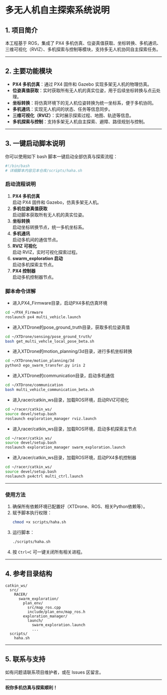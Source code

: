 # 多无人机自主探索系统说明

## 1. 项目简介

本工程基于 ROS，集成了 PX4 多机仿真、位姿真值获取、坐标转换、多机通讯、三维可视化（RVIZ）、多机探索与控制等模块，支持多无人机协同自主探索任务。

---

## 2. 主要功能模块

- **PX4 多机仿真**：通过 PX4 固件和 Gazebo 实现多架无人机的物理仿真。
- **位姿真值获取**：实时获取所有无人机的真实位姿，用于后续坐标转换与点云处理。
- **坐标转换**：将仿真环境下的无人机位姿转换为统一坐标系，便于多机协同。
- **多机通讯**：实现无人机间的状态、任务等信息同步。
- **三维可视化（RVIZ）**：实时展示探索过程、地图、轨迹等信息。
- **多机探索与控制**：支持多架无人机自主探索、避障、路径规划与控制。

---

## 3. 一键启动脚本说明

你可以使用如下 bash 脚本一键启动全部仿真与探索流程：

```bash
#!/bin/bash
# 详细脚本内容见本仓库/scripts/haha.sh
```

### 启动流程说明

1. **PX4 多机仿真**  
   启动 PX4 固件和 Gazebo，仿真多架无人机。
2. **多机位姿真值获取**  
   启动脚本获取所有无人机的真实位姿。
3. **坐标转换**  
   启动坐标转换节点，统一多机坐标系。
4. **多机通讯**  
   启动多机间的通信节点。
5. **RVIZ 可视化**  
   启动 RVIZ，实时可视化探索过程。
6. **swarm_exploration 启动**  
   启动多机探索主节点。
7. **PX4 控制器**  
   启动多机控制器节点。

### 脚本命令详解

- 进入PX4_Firmware目录，启动PX4多机仿真环境
```bash
cd ~/PX4_Firmware
roslaunch px4 multi_vehicle.launch
```

- 进入XTDrone的pose_ground_truth目录，获取多机位姿真值
```bash
cd ~/XTDrone/sensing/pose_ground_truth/
bash get_multi_vehcle_local_pose_beta.sh
```

- 进入XTDrone的motion_planning/3d目录，进行多机坐标转换
```bash
cd ~/XTDrone/motion_planning/3d
python3 ego_swarm_transfer.py iris 2
```

- 进入XTDrone的communication目录，启动多机通信
```bash
cd ~/XTDrone/communication
bash multi_vehicle_communication_beta.sh
```

- 进入racer/catkin_ws目录，加载ROS环境，启动RVIZ可视化
```bash
cd ~/racer/catkin_ws/
source devel/setup.bash
roslaunch exploration_manager rviz.launch
```

- 进入racer/catkin_ws目录，加载ROS环境，启动多机探索主节点
```bash
cd ~/racer/catkin_ws/
source devel/setup.bash
roslaunch exploration_manager swarm_exploration.launch
```

- 进入racer/catkin_ws目录，加载ROS环境，启动PX4多机控制器
```bash
cd ~/racer/catkin_ws/
source devel/setup.bash
roslaunch px4ctrl multi_ctrl.launch
```

---

### 使用方法

1. 确保所有依赖环境已配置好（XTDrone、ROS、相关Python依赖等）。
2. 赋予脚本执行权限：
   ```bash
   chmod +x scripts/haha.sh
   ```
3. 运行脚本：
   ```bash
   ./scripts/haha.sh
   ```
4. 按 `Ctrl+C` 可一键关闭所有相关进程。

---

## 4. 参考目录结构

```
catkin_ws/
  src/
    RACER/
      swarm_exploration/
        plan_env/
          src/map_ros.cpp
          include/plan_env/map_ros.h
        exploration_manager/
          launch/
            swarm_exploration.launch
            ...
  scripts/
    haha.sh
```

---

## 5. 联系与支持

如有问题请联系项目维护者，或在 Issues 区留言。

---

**祝你多机仿真与探索顺利！** 
